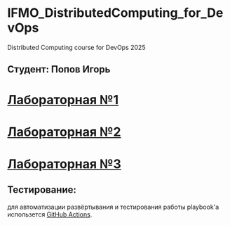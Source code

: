 # IFMO_DistributedComputing_for_DevOps
Distributed Computing course for DevOps 2025

Студент: Попов Игорь
--------------------

# [Лабораторная №1](LAB01.md)
# [Лабораторная №2](LAB02.md)
# [Лабораторная №3](LAB03.md)

Тестирование:
------------
для автоматизации развёртывания и тестирования работы playbook'а использется [GitHub Actions](https://github.com/features/actions).
